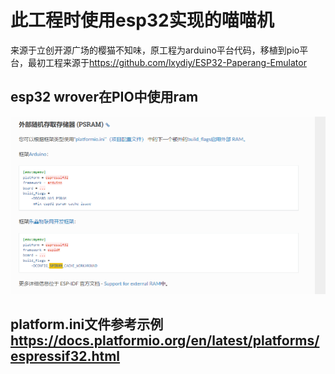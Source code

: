 # 此工程时使用esp32实现的喵喵机
来源于立创开源广场的樱猫不知味，原工程为arduino平台代码，移植到pio平台，最初工程来源于<https://github.com/lxydiy/ESP32-Paperang-Emulator>
## esp32 wrover在PIO中使用ram
![](readme/20230422212209.png)
## platform.ini文件参考示例<https://docs.platformio.org/en/latest/platforms/espressif32.html>
